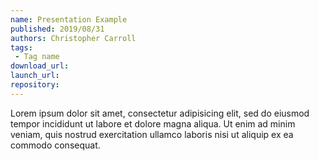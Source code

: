 ```yaml
---
name: Presentation Example
published: 2019/08/31
authors: Christopher Carroll
tags:
 - Tag name
download_url: 
launch_url:
repository: 
---
```

Lorem ipsum dolor sit amet, consectetur adipisicing elit, sed do eiusmod
tempor incididunt ut labore et dolore magna aliqua. Ut enim ad minim veniam,
quis nostrud exercitation ullamco laboris nisi ut aliquip ex ea commodo
consequat.